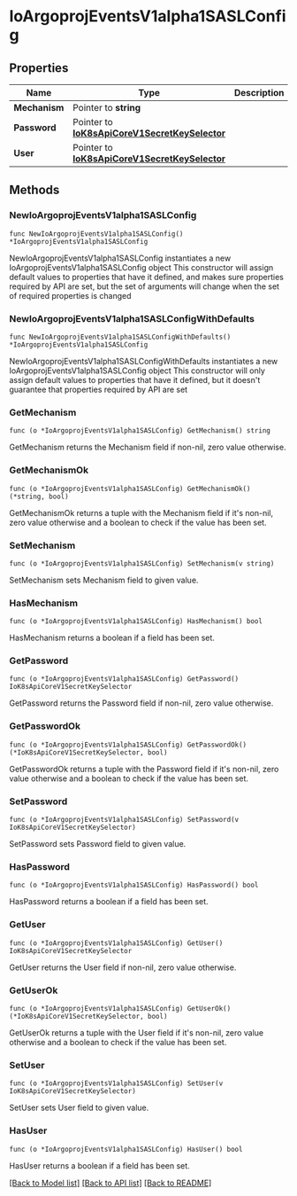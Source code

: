 # IoArgoprojEventsV1alpha1SASLConfig

## Properties

Name | Type | Description | Notes
------------ | ------------- | ------------- | -------------
**Mechanism** | Pointer to **string** |  | [optional] 
**Password** | Pointer to [**IoK8sApiCoreV1SecretKeySelector**](IoK8sApiCoreV1SecretKeySelector.md) |  | [optional] 
**User** | Pointer to [**IoK8sApiCoreV1SecretKeySelector**](IoK8sApiCoreV1SecretKeySelector.md) |  | [optional] 

## Methods

### NewIoArgoprojEventsV1alpha1SASLConfig

`func NewIoArgoprojEventsV1alpha1SASLConfig() *IoArgoprojEventsV1alpha1SASLConfig`

NewIoArgoprojEventsV1alpha1SASLConfig instantiates a new IoArgoprojEventsV1alpha1SASLConfig object
This constructor will assign default values to properties that have it defined,
and makes sure properties required by API are set, but the set of arguments
will change when the set of required properties is changed

### NewIoArgoprojEventsV1alpha1SASLConfigWithDefaults

`func NewIoArgoprojEventsV1alpha1SASLConfigWithDefaults() *IoArgoprojEventsV1alpha1SASLConfig`

NewIoArgoprojEventsV1alpha1SASLConfigWithDefaults instantiates a new IoArgoprojEventsV1alpha1SASLConfig object
This constructor will only assign default values to properties that have it defined,
but it doesn't guarantee that properties required by API are set

### GetMechanism

`func (o *IoArgoprojEventsV1alpha1SASLConfig) GetMechanism() string`

GetMechanism returns the Mechanism field if non-nil, zero value otherwise.

### GetMechanismOk

`func (o *IoArgoprojEventsV1alpha1SASLConfig) GetMechanismOk() (*string, bool)`

GetMechanismOk returns a tuple with the Mechanism field if it's non-nil, zero value otherwise
and a boolean to check if the value has been set.

### SetMechanism

`func (o *IoArgoprojEventsV1alpha1SASLConfig) SetMechanism(v string)`

SetMechanism sets Mechanism field to given value.

### HasMechanism

`func (o *IoArgoprojEventsV1alpha1SASLConfig) HasMechanism() bool`

HasMechanism returns a boolean if a field has been set.

### GetPassword

`func (o *IoArgoprojEventsV1alpha1SASLConfig) GetPassword() IoK8sApiCoreV1SecretKeySelector`

GetPassword returns the Password field if non-nil, zero value otherwise.

### GetPasswordOk

`func (o *IoArgoprojEventsV1alpha1SASLConfig) GetPasswordOk() (*IoK8sApiCoreV1SecretKeySelector, bool)`

GetPasswordOk returns a tuple with the Password field if it's non-nil, zero value otherwise
and a boolean to check if the value has been set.

### SetPassword

`func (o *IoArgoprojEventsV1alpha1SASLConfig) SetPassword(v IoK8sApiCoreV1SecretKeySelector)`

SetPassword sets Password field to given value.

### HasPassword

`func (o *IoArgoprojEventsV1alpha1SASLConfig) HasPassword() bool`

HasPassword returns a boolean if a field has been set.

### GetUser

`func (o *IoArgoprojEventsV1alpha1SASLConfig) GetUser() IoK8sApiCoreV1SecretKeySelector`

GetUser returns the User field if non-nil, zero value otherwise.

### GetUserOk

`func (o *IoArgoprojEventsV1alpha1SASLConfig) GetUserOk() (*IoK8sApiCoreV1SecretKeySelector, bool)`

GetUserOk returns a tuple with the User field if it's non-nil, zero value otherwise
and a boolean to check if the value has been set.

### SetUser

`func (o *IoArgoprojEventsV1alpha1SASLConfig) SetUser(v IoK8sApiCoreV1SecretKeySelector)`

SetUser sets User field to given value.

### HasUser

`func (o *IoArgoprojEventsV1alpha1SASLConfig) HasUser() bool`

HasUser returns a boolean if a field has been set.


[[Back to Model list]](../README.md#documentation-for-models) [[Back to API list]](../README.md#documentation-for-api-endpoints) [[Back to README]](../README.md)


